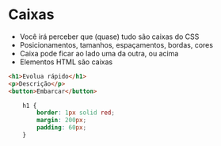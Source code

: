 # Caixas 

* Você irá perceber que (quase) tudo são caixas do CSS
* Posicionamentos, tamanhos, espaçamentos, bordas, cores
* Caixa pode ficar ao lado uma da outra, ou acima
* Elementos HTML são caixas

``` HTML
<h1>Evolua rápido</h1>
<p>Descrição</p>
<button>Embarcar</button>
```

```css
    h1 {
        border: 1px solid red;
        margin: 200px;
        padding: 60px;
    }
```